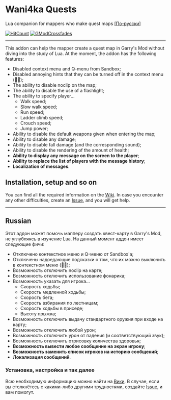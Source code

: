 # Wani4ka Quests
Lua companion for mappers who make quest maps [[По-русски]](#russian)

[![HitCount](http://hits.dwyl.com/Wani4ka/GModQuests.svg?style=flat)](http://hits.dwyl.com/Wani4ka/GModQuests) [![GModCrossfades](https://img.shields.io/badge/see%20also-GModCrossfades-brightgreen)](https://github.com/Wani4ka/GModCrossfades)

---

This addon can help the mapper create a quest map in Garry's Mod without diving into the study of Lua. At the moment, the addon has the following features:

- Disabled context menu and Q-menu from Sandbox;
- Disabled annoying hints that they can be turned off in the context menu (🤦‍♂️);
- The ability to disable noclip on the map;
- The ability to disable the use of a flashlight;
- The ability to specify player...
  - Walk speed;
  - Slow walk speed;
  - Run speed;
  - Ladder climb speed;
  - Crouch speed;
  - Jump power;
- Ability to disable the default weapons given when entering the map;
- Ability to disable any damage;
- Ability to disable fall damage (and the corresponding sound);
- Ability to disable the rendering of the amount of health;
- **Ability to display any message on the screen to the player**;
- **Ability to replace the list of players with the message history**;
- **Localization of messages**.

## Installation, setup and so on
You can find all the required information on the [Wiki](https://github.com/Wani4ka/GModQuests/wiki/Home-en-US). In case you encounter any other difficulties, create an [Issue](https://github.com/Wani4ka/GModQuests/issues), and you will get help.

---

## Russian

Этот аддон может помочь мапперу создать квест-карту в Garry's Mod, не углубляясь в изучение Lua. На данный момент аддон имеет следующие фичи:

- Отключено контекстное меню и Q-меню от Sandbox'а;
- Отключены надоедающие подсказки о том, что их можно выключить в контекстном меню (🤦‍♂️);
- Возможность отключить noclip на карте;
- Возможность отключить использование фонарика;
- Возможность указать для игрока...
  - Скорость ходьбы;
  - Скорость медленной ходьбы;
  - Скорость бега;
  - Скорость взбирания по лестницам;
  - Скорость ходьбы в приседе;
  - Высоту прыжка;
- Возможность отключить выдачу стандартного оружия при входе на карту;
- Возможность отключить любой урон;
- Возможность отключить урон от падения (и соответствующий звук);
- Возможность отключить отрисовку количества здоровья;
- **Возможность вывести любое сообщение на экран игроку**;
- **Возможность заменить список игроков на историю сообщений**;
- **Локализация сообщений**.

### Установка, настройка и так далее
Всю необходимую информацию можно найти на [Вики](https://github.com/Wani4ka/GModQuests/wiki/Home). В случае, если вы столкнётесь с какими-либо другими трудностями, создайте [Issue](https://github.com/Wani4ka/GModQuests/issues), и вам помогут.
